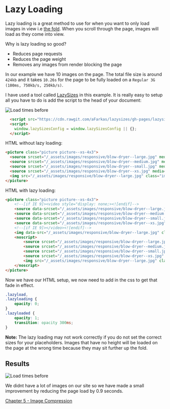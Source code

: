 # Lazy Loading

Lazy loading is a great method to use for when you want to only load images in view i.e [the fold](https://www.optimizely.com/optimization-glossary/above-the-fold/). When you scroll through the page, images will load as they come into view.

Why is lazy loading so good?

- Reduces page requests
- Reduces the page weight
- Removes any images from render blocking the page

In our example we have 10 images on the page. The total file size is around `424kb` and it takes `10.26s` for the page to be fully loaded on a `Regular 3G (100ms, 750kb/s, 250kb/s)`.


I have used a tool called [LazySizes](https://github.com/aFarkas/lazysizes) in this example. It is really easy to setup all you have to do is add the script to the head of your document:

![Load times before](https://raw.githubusercontent.com/code-mattclaffey/performance-kit/master/04-lazy-loading/screenshots/load-time-lazy-load.png)

```html
  <script src="https://cdn.rawgit.com/aFarkas/lazysizes/gh-pages/lazysizes.min.js" async=""></script>
  <script>
    window.lazySizesConfig = window.lazySizesConfig || {};
  </script>
```

HTML without lazy loading:

```html
<picture class="picture picture--xs-4x3">
  <source srcset="/_assets/images/responsive/blow-dryer--large.jpg" media="(min-width: 1024px)">
  <source srcset="/_assets/images/responsive/blow-dryer--medium.jpg" media="(min-width: 768px) and (max-width: 1023px)">
  <source srcset="/_assets/images/responsive/blow-dryer--small.jpg" media="(min-width: 481px) and (max-width: 767px)">
  <source srcset="/_assets/images/responsive/blow-dryer--xs.jpg" media="(max-width: 480px)">
  <img src="/_assets/images/responsive/blow-dryer--large.jpg" class="image" alt="title" />
</picture>
```

HTML with lazy loading:

```html
<picture class="picture picture--xs-4x3">
	<!--[if IE 9]><video style="display: none;><![endif]-->
	<source data-srcset="/_assets/images/responsive/blow-dryer--large.jpg" media="(min-width: 1024px)">
	<source data-srcset="/_assets/images/responsive/blow-dryer--medium.jpg" media="(min-width: 768px) and (max-width: 1023px)">
	<source data-srcset="/_assets/images/responsive/blow-dryer--small.jpg" media="(min-width: 481px) and (max-width: 767px)">
	<source data-srcset="/_assets/images/responsive/blow-dryer--xs.jpg" media="(max-width: 480px)">
	<!--[if IE 9]></video><![endif]-->
	<img data-src="/_assets/images/responsive/blow-dryer--large.jpg" class="image lazyload" alt="title" />
	<noscript>
		<source srcset="/_assets/images/responsive/blow-dryer--large.jpg" media="(min-width: 1024px)">
		<source srcset="/_assets/images/responsive/blow-dryer--medium.jpg" media="(min-width: 768px) and (max-width: 1023px)">
		<source srcset="/_assets/images/responsive/blow-dryer--small.jpg" media="(min-width: 481px) and (max-width: 767px)">
		<source srcset="/_assets/images/responsive/blow-dryer--xs.jpg" media="(max-width: 480px)">
		<img src="/_assets/images/responsive/blow-dryer--large.jpg" class="image" alt="title" />
	</noscript>
</picture>
```

Now we have our HTML setup, we now need to add in the css to get that fade in effect.

```css
.lazyload,
.lazyloading {
	opacity: 0;
}
.lazyloaded {
	opacity: 1;
	transition: opacity 300ms;
}
```

**Note:** The lazy loading may not work correctly if you do not set the correct sizes for your placeholders. Images that have no height will be loaded on the page at the wrong time because they may sit further up the fold.

## Results

![Load times before](https://raw.githubusercontent.com/code-mattclaffey/performance-kit/master/04-lazy-loading/screenshots/load-time-lazy-load-after.png)

We didnt have a lot of images on our site so we have made a small improvement by reducing the page load by 0.9 seconds.

[Chapter 5 - Image Compression](https://github.com/code-mattclaffey/performance-kit/tree/master/05-Image-compression/readme.md)
